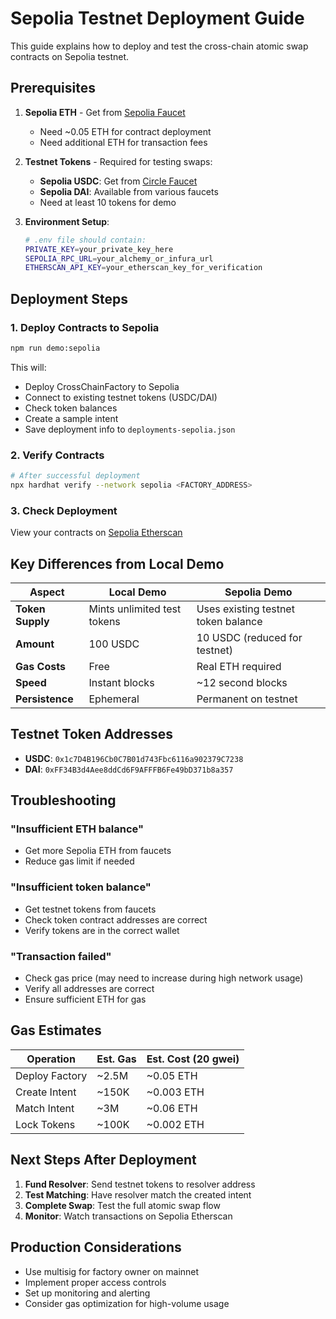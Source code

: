 # Sepolia Testnet Deployment Guide

This guide explains how to deploy and test the cross-chain atomic swap contracts on Sepolia testnet.

## Prerequisites

1. **Sepolia ETH** - Get from [Sepolia Faucet](https://sepoliafaucet.com/)
   - Need ~0.05 ETH for contract deployment
   - Need additional ETH for transaction fees

2. **Testnet Tokens** - Required for testing swaps:
   - **Sepolia USDC**: Get from [Circle Faucet](https://faucet.circle.com/)
   - **Sepolia DAI**: Available from various faucets
   - Need at least 10 tokens for demo

3. **Environment Setup**:
   ```bash
   # .env file should contain:
   PRIVATE_KEY=your_private_key_here
   SEPOLIA_RPC_URL=your_alchemy_or_infura_url
   ETHERSCAN_API_KEY=your_etherscan_key_for_verification
   ```

## Deployment Steps

### 1. Deploy Contracts to Sepolia

```bash
npm run demo:sepolia
```

This will:
- Deploy CrossChainFactory to Sepolia
- Connect to existing testnet tokens (USDC/DAI)
- Check token balances
- Create a sample intent
- Save deployment info to `deployments-sepolia.json`

### 2. Verify Contracts

```bash
# After successful deployment
npx hardhat verify --network sepolia <FACTORY_ADDRESS>
```

### 3. Check Deployment

View your contracts on [Sepolia Etherscan](https://sepolia.etherscan.io/)

## Key Differences from Local Demo

| Aspect | Local Demo | Sepolia Demo |
|--------|------------|--------------|
| **Token Supply** | Mints unlimited test tokens | Uses existing testnet token balance |
| **Amount** | 100 USDC | 10 USDC (reduced for testnet) |
| **Gas Costs** | Free | Real ETH required |
| **Speed** | Instant blocks | ~12 second blocks |
| **Persistence** | Ephemeral | Permanent on testnet |

## Testnet Token Addresses

- **USDC**: `0x1c7D4B196Cb0C7B01d743Fbc6116a902379C7238`
- **DAI**: `0xFF34B3d4Aee8ddCd6F9AFFFB6Fe49bD371b8a357`

## Troubleshooting

### "Insufficient ETH balance"
- Get more Sepolia ETH from faucets
- Reduce gas limit if needed

### "Insufficient token balance"
- Get testnet tokens from faucets
- Check token contract addresses are correct
- Verify tokens are in the correct wallet

### "Transaction failed"
- Check gas price (may need to increase during high network usage)
- Verify all addresses are correct
- Ensure sufficient ETH for gas

## Gas Estimates

| Operation | Est. Gas | Est. Cost (20 gwei) |
|-----------|----------|---------------------|
| Deploy Factory | ~2.5M | ~0.05 ETH |
| Create Intent | ~150K | ~0.003 ETH |
| Match Intent | ~3M | ~0.06 ETH |
| Lock Tokens | ~100K | ~0.002 ETH |

## Next Steps After Deployment

1. **Fund Resolver**: Send testnet tokens to resolver address
2. **Test Matching**: Have resolver match the created intent
3. **Complete Swap**: Test the full atomic swap flow
4. **Monitor**: Watch transactions on Sepolia Etherscan

## Production Considerations

- Use multisig for factory owner on mainnet
- Implement proper access controls
- Set up monitoring and alerting
- Consider gas optimization for high-volume usage